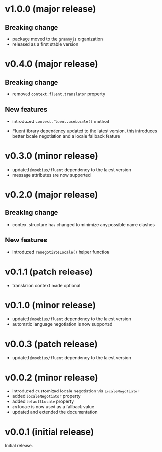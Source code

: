 
# v1.0.0 (major release)

## Breaking change

- package moved to the `grammyjs` organization
- released as a first stable version


# v0.4.0 (major release)

## Breaking change

- removed `context.fluent.translator` property

## New features

- introduced `context.fluent.useLocale()` method

- Fluent library dependency updated to the latest version,
  this introduces better locale negotiation and
  a locale fallback feature


# v0.3.0 (minor release)

- updated `@moebius/fluent` dependency to the latest version
- message attributes are now supported


# v0.2.0 (major release)

## Breaking change

- context structure has changed to minimize
  any possible name clashes

## New features

- introduced `renegotiateLocale()` helper function


# v0.1.1 (patch release)

- translation context made optional


# v0.1.0 (minor release)

- updated `@moebius/fluent` dependency to the latest version
- automatic language negotiation is now supported


# v0.0.3 (patch release)

- updated `@moebius/fluent` dependency to the latest version


# v0.0.2 (minor release)

- introduced customized locale negotiation via `LocaleNegotiator`
- added `localeNegotiator` property
- added `defaultLocale` property
- `en` locale is now used as a fallback value
- updated and extended the documentation


# v0.0.1 (initial release)

Initial release.
